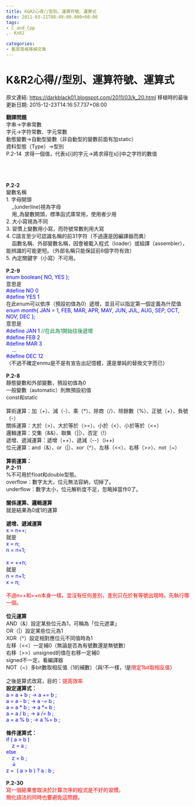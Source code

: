 ```yaml
---
title: K&R2心得//型別、運算符號、運算式
date: 2011-03-21T08:49:00.000+08:00
tags: 
- C_and_Cpp
,- KnR2

categories:
- 舊部落格移植文章
---
```


# K&R2心得//型別、運算符號、運算式

原文連結: https://darkblack01.blogspot.com/2011/03/k_20.html
移植時的最後更新日期: 2015-12-23T14:16:57.737+08:00

<strong>翻譯問題</strong><br />字串→字串常數<br />字元→字符常數、字元常數<br />動態變數→自動型變數（非自動型的變數前面有加static）<br />資料型態（Type）→型別<br />P.2-14 &nbsp;求得一個值，代表s[i]的字元→將求得在s[i]中之字符的數值<br /><br /><a name='more'></a><br /><br /><br /><strong>P.2-2</strong><br />變數名稱<br />1. 字母開頭<br />&nbsp;&nbsp; &nbsp;_(underline)視為字母<br />&nbsp;&nbsp; &nbsp;用_為變數開頭，標準函式庫常用，使用者少用<br />2. 大小寫視為不同<br />3. 習慣上變數用小寫，而符號常數則用大寫<br />4. C語言至少可認識名稱的前31字符（不過還是因編譯器而異）<br />&nbsp;&nbsp; &nbsp;函數名稱、外部變數名稱，因會被載入程式（loader）或組譯（assembler），能辨識的可能更短。（外部名稱只能保証前6個字符有效）<br />5. 內定關鍵字（小寫）不可用。<br /><br /><strong>P.2-9</strong><br /><span style="color: blue;">enum boolean{ NO, YES };</span><br />意思是<br /><span style="color: blue;">#define NO 0<br />#define YES 1</span><br />在此enum可以依序（預設初值為0）遞增，並且可以指定第一個定義為什麼值<br /><span style="color: blue;">enum month{ JAN = 1, FEB, MAR, APR, MAY, JUN, JUL, AUG, SEP, OCT, NOV, DEC };</span><br />意思是<br /><span style="color: blue;">#define JAN 1 <span style="color: #007f40;">//在此為1開始往後遞增</span><br /><span style="color: blue;">#define FEB 2<br />#define MAR 3</span></span><span style="color: blue;"><br />&nbsp;&nbsp; &nbsp;...<br />#define DEC 12</span><br />（不過不確定enmu是不是有宣告出記憶體，還是單純的替換文字而已）<br /><br /><strong>P.2-8</strong><br />靜態變數和外部變數，預設初值為0<br />一般變數（automatic）則無預設初值<br />const和static<br /><br />算術運算：加（+）、減（-）、乘（*）、除商（/）、除餘數（%）、正號（+）、負號（-）<br />關係運算：大於（&gt;）、大於等於（&gt;=）、小於（&lt;）、小於等於（&lt;=）<br />邏輯運算：交集（&amp;&amp;）、聯集（||）、否定（!）<br />遞增、遞減運算：遞增（++）、遞減（--）（i++)<br />位元運算：and（&amp;）、or（|）、xor（^）、左移（&lt;&lt;）、右移（&gt;&gt;）、not（~）<br /><br /><strong>算術運算：</strong><br /><strong>P.2-11</strong><br />%不可用於float和double型態。<br />overflow：數字太大，位元無法容納，切掉了。<br />underflow：數字太小，位元解析度不足，忽略掉當作0了。<br /><br /><strong>關係運算、邏輯運算</strong><br />就是結果為0或1的運算<br /><br /><strong>遞增、遞減運算</strong><br /><span style="color: blue;">x = n++;</span><br />就是<br /><span style="color: blue;">x = n;<br />n = n+1;</span><br /><span style="color: blue;"><br />x = ++n;</span><br />就是<br /><span style="color: blue;">n = n+1;<br />x = n;</span><br /><br /><span style="color: red;">不過n++和++n本身一樣，並沒有任何差別，差別只在於有等號出現時，先執行哪一個。</span><br /><br /><strong>位元運算</strong><br />AND（&amp;）設定某些位元為1，可稱為「位元遮罩」<br />OR（|）設定某些位元為1<br />XOR（^）設定相對應位元不同值時為1<br />左移（&lt;&lt;）一定補0（無論是否為有號數還是無號數）<br />右移（&gt;&gt;）unsigned的值在右移一定補0<br />signed不一定，看編譯器<br />NOT（~）多bit數取相反值（1的補數）（與<span style="color: red;">!</span>不一樣，!是<span style="color: red;">限定1bit取相反值</span>）<br /><br />之後是算式改寫，目的：<span style="color: red;">提高效率</span><br /><strong>設定運算式：</strong><br /><span style="color: blue;">a = a + b ; → a += b ;<br />a = a - b ; → a -= b ;<br />a = a * b ; → a *= b ;<br />a = a / b ; → a /= b ;<br />a = a % b ; → a %= b ;</span><br /><br /><strong>條件運算式：</strong><br /><span style="color: blue;">if ( a &gt; b )<br />&nbsp;&nbsp; &nbsp;z = a ;<br />else<br />&nbsp;&nbsp; &nbsp;z = b ;<br />&nbsp;&nbsp; &nbsp;↓<br /><span style="color: blue;">z = &nbsp;( a &gt; b ) ? a : b ;</span></span><br /><br /><strong>P.2-30</strong><br /><span style="color: red;">寫一個結果會取決於計算次序的程式是不好的習慣。</span><br /><span style="color: red;">簡化語法的同時也要避免這問題。</span>
